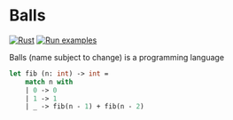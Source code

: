 # Balls

[![Rust](https://github.com/skycloudd/balls/actions/workflows/rust.yml/badge.svg)](https://github.com/skycloudd/balls/actions/workflows/rust.yml)
[![Run examples](https://github.com/skycloudd/balls/actions/workflows/run_examples.yml/badge.svg)](https://github.com/skycloudd/balls/actions/workflows/run_examples.yml)

Balls (name subject to change) is a programming language

```ml
let fib (n: int) -> int =
    match n with
    | 0 -> 0
    | 1 -> 1
    | _ -> fib(n - 1) + fib(n - 2)
```
